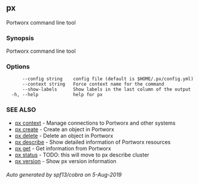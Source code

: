 ## px

Portworx command line tool

### Synopsis

Portworx command line tool

### Options

```
      --config string    config file (default is $HOME/.px/config.yml)
      --context string   Force context name for the command
      --show-labels      Show labels in the last column of the output
  -h, --help             help for px
```

### SEE ALSO

* [px context](px_context.md)	 - Manage connections to Portworx and other systems
* [px create](px_create.md)	 - Create an object in Portworx
* [px delete](px_delete.md)	 - Delete an object in Portworx
* [px describe](px_describe.md)	 - Show detailed information of Portworx resources
* [px get](px_get.md)	 - Get information from Portworx
* [px status](px_status.md)	 - TODO: this will move to px describe cluster
* [px version](px_version.md)	 - Show px version information

###### Auto generated by spf13/cobra on 5-Aug-2019
